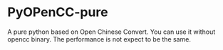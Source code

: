 # PyOPenCC-pure

A pure python based on Open Chinese Convert. You can use it without opencc binary. The performance is not expect to be the same.